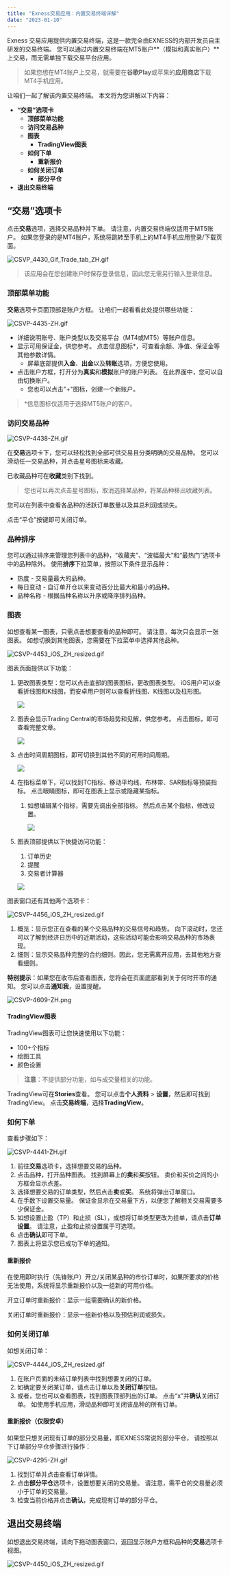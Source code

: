 ```yaml
---
title: "Exness交易应用：内置交易终端详解"
date: "2023-01-10"
---
```


Exness 交易应用提供内置交易终端，这是一款完全由EXNESS的内部开发员自主研发的交易终端。 您可以通过内置交易终端在MT5账户**（模拟和真实账户）**上交易，而无需单独下载交易平台应用。

> 如果您想在MT4账户上交易，就需要在**谷歌Play**或苹果的**应用商店**下载MT4手机应用。

让咱们一起了解该内置交易终端。 本文将为您讲解以下内容：

- **“交易”选项卡**
    - **顶部菜单功能**
    - **访问交易品种**
    - **图表**
        - **TradingView图表**
    - **如何下单**
        - **重新报价**
    - **如何关闭订单**
        - **部分平仓**
- **退出交易终端**

## “交易”选项卡

点击**交易**选项，选择交易品种并下单。 请注意，内置交易终端仅适用于MT5账户。 如果您登录的是MT4账户，系统将跳转至手机上的MT4手机应用登录/下载页面。

![CSVP_4430_Gif_Trade_tab_ZH.gif](https://testingcf.jsdelivr.net/gh/jarlin8/OSS@main/exhelp/CSVP_4430_Gif_Trade_tab_ZH.gif)

> 该应用会在您创建账户时保存登录信息，因此您无需另行输入登录信息。

### 顶部菜单功能

**交易**选项卡页面顶部是账户方框。 让咱们一起看看此处提供哪些功能：

![CSVP-4435-ZH.gif](https://testingcf.jsdelivr.net/gh/jarlin8/OSS@main/exhelp/CSVP-4435-ZH.gif)

- 详细说明账号、账户类型以及交易平台（MT4或MT5）等账户信息。
- 显示可用保证金，供您参考。 点击信息图标*，可查看余额、净值、保证金等其他参数详情。
    - 屏幕底部提供**入金**、**出金**以及**转账**选项，方便您使用。
- 点击账户方框，打开分为**真实**和**模拟**账户的账户列表。 在此界面中，您可以自由切换账户。
    - 您也可以点击"+"图标，创建一个新账户。

> *信息图标仅适用于选择MT5账户的客户。

### 访问交易品种

![CSVP-4438-ZH.gif](https://testingcf.jsdelivr.net/gh/jarlin8/OSS@main/exhelp/CSVP-4438-ZH.gif)

在**交易**选项卡下，您可以轻松找到全部可供交易且分类明确的交易品种。 您可以滑动任一交易品种，并点击星号图标来收藏。

已收藏品种可在**收藏**类别下找到。

> 您也可以再次点击星号图标，取消选择某品种，将某品种移出收藏列表。

您可以在列表中查看各品种的活跃订单数量以及其总利润或损失。

点击“平仓”按键即可关闭订单。

### 品种排序

您可以通过排序来管理您列表中的品种，“收藏夹”、“波幅最大”和“最热门”选项卡中的品种除外。 使用**排序**下拉菜单，按照以下条件显示品种：

- 热度 - 交易量最大的品种。
- 每日变动 - 自订单开仓以来变动百分比最大和最小的品种。
- 品种名称 - 根据品种名称以升序或降序排列品种。

### 图表

如想查看某一图表，只需点击想要查看的品种即可。 请注意，每次只会显示一张图表。 如想切换到其他图表，您需要在下拉菜单中选择其他品种。

![CSVP-4453_iOS_ZH_resized.gif](https://testingcf.jsdelivr.net/gh/jarlin8/OSS@main/exhelp/CSVP-4453_iOS_ZH_resized.gif)

图表页面提供以下功能：

1. 更改图表类型：您可以点击底部的图表图标，更改图表类型。 iOS用户可以查看折线图和K线图，而安卓用户则可以查看折线图、K线图以及柱形图。  
    
    ![](https://testingcf.jsdelivr.net/gh/jarlin8/OSS@main/exhelp/)
    
2. 图表会显示Trading Central的市场趋势和见解，供您参考。 点击图标，即可查看完整文章。  
    
    ![](https://testingcf.jsdelivr.net/gh/jarlin8/OSS@main/exhelp/)
    
3. 点击时间周期图标，即可切换到其他不同的可用时间周期。  
    
    ![](https://testingcf.jsdelivr.net/gh/jarlin8/OSS@main/exhelp/)
    
4. 在指标菜单下，可以找到TC指标、移动平均线、布林带、SAR指标等预装指标。 点击眼睛图标，即可在图表上显示或隐藏某指标。
    1. 如想编辑某个指标，需要先调出全部指标。 然后点击某个指标，修改设置。  
        
        ![](https://testingcf.jsdelivr.net/gh/jarlin8/OSS@main/exhelp/)
        
5. 图表顶部提供以下快捷访问功能：
    
    1. 订单历史
    2. 提醒
    3. 交易者计算器
    
      
    
    ![](https://testingcf.jsdelivr.net/gh/jarlin8/OSS@main/exhelp/)
    

图表窗口还有其他两个选项卡：

![CSVP-4456_iOS_ZH_resized.gif](https://testingcf.jsdelivr.net/gh/jarlin8/OSS@main/exhelp/CSVP-4456_iOS_ZH_resized.gif)

1. 概览：显示您正在查看的某个交易品种的交易信号和趋势。 向下滚动时，您还可以了解到经济日历中的近期活动，这些活动可能会影响交易品种的市场表现。
2. 细则：显示交易品种完整的合约细则。因此，您无需离开应用，去其他地方查看细则。

**特别提示**：如果您在收市后查看图表，您将会在页面底部看到关于何时开市的通知。 您可以点击**通知我**，设置提醒。

![CSVP-4609-ZH.png](https://testingcf.jsdelivr.net/gh/jarlin8/OSS@main/exhelp/CSVP-4609-ZH.png)

#### TradingView图表

TradingView图表可让您快速使用以下功能：

- 100+个指标
- 绘图工具
- 颜色设置

> **注意**：不提供部分功能，如与成交量相关的功能。

TradingView可在**Stories**查看。 您可以点击**个人资料** > **设置**，然后即可找到TradingView。 点击**交易终端**，选择**TradingView**。

### 如何下单

查看步骤如下：

![CSVP-4441-ZH.gif](https://testingcf.jsdelivr.net/gh/jarlin8/OSS@main/exhelp/CSVP-4441-ZH.gif)

1. 前往**交易**选项卡，选择想要交易的品种。
2. 点击品种，打开品种图表。 找到屏幕上的**卖**和**买**按钮。 卖价和买价之间的小方框会显示点差。
3. 选择想要交易的订单类型，然后点击**卖**或**买**。 系统将弹出订单窗口。
4. 在手数下设置交易量。 保证金显示在交易量下方，以便您了解相关交易需要多少保证金。
5. 如想设置止盈（TP）和止损（SL），或想将订单类型更改为挂单，请点击**订单设置**。 请注意，止盈和止损设置属于可选项。
6. 点击**确认**即可下单。
7. 图表上将显示您已成功下单的通知。

#### **重新报价**

在使用即时执行（先锋账户）开立/关闭某品种的市价订单时，如果所要求的价格无法使用，系统将显示重新报价以及一组新的可用价格。

开立订单时重新报价：显示一组需要确认的新价格。

关闭订单时重新报价：显示一组新价格以及预估利润或损失。

### 如何关闭订单

如想关闭订单：

![CSVP-4444_iOS_ZH_resized.gif](https://testingcf.jsdelivr.net/gh/jarlin8/OSS@main/exhelp/CSVP-4444_iOS_ZH_resized.gif)

1. 在账户页面的未结订单列表中找到想要关闭的订单。
2. 如确定要关闭某订单，请点击订单以及**关闭订单**按钮。
3. 或者，您也可以查看图表，找到图表顶部列出的订单。 点击“x”并**确认**关闭订单。 如使用手机应用，滑动品种即可关闭该品种的所有订单。

#### **重新报价（仅限安卓）**

如果您只想关闭现有订单的部分交易量，即EXNESS常说的部分平仓， 请按照以下订单部分平仓步骤进行操作：

![CSVP-4295-ZH.gif](https://testingcf.jsdelivr.net/gh/jarlin8/OSS@main/exhelp/CSVP-4295-ZH.gif)

1. 找到订单并点击查看订单详情。
2. 点击**部分平仓**选项卡，设置想要关闭的交易量。 请注意，需平仓的交易量必须小于订单的交易量。
3. 检查当前价格并点击**确认**，完成现有订单的部分平仓。

## 退出交易终端

如想退出交易终端，请向下拖动图表窗口，返回显示账户方框和品种的**交易**选项卡视图。

![CSVP-4450_iOS_ZH_resized.gif](https://testingcf.jsdelivr.net/gh/jarlin8/OSS@main/exhelp/CSVP-4450_iOS_ZH_resized.gif)
